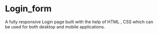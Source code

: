 # Login_form
A fully responsive Login page built with the help of HTML , CSS which can be used for both desktop and mobile applications. 
